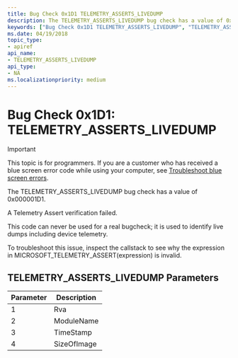 ```yaml
---
title: Bug Check 0x1D1 TELEMETRY_ASSERTS_LIVEDUMP
description: The TELEMETRY_ASSERTS_LIVEDUMP bug check has a value of 0x000001D1.
keywords: ["Bug Check 0x1D1 TELEMETRY_ASSERTS_LIVEDUMP", "TELEMETRY_ASSERTS_LIVEDUMP"]
ms.date: 04/19/2018
topic_type:
- apiref
api_name:
- TELEMETRY_ASSERTS_LIVEDUMP
api_type:
- NA
ms.localizationpriority: medium
---
```


# Bug Check 0x1D1: TELEMETRY\_ASSERTS\_LIVEDUMP

> [!IMPORTANT]
> This topic is for programmers. If you are a customer who has received a blue screen error code while using your computer, see [Troubleshoot blue screen errors](https://www.windows.com/stopcode).


The TELEMETRY_ASSERTS_LIVEDUMP bug check has a value of 0x000001D1. 

A Telemetry Assert verification failed.

This code can never be used for a real bugcheck; it is used to identify live dumps including device telemetry.

To troubleshoot this issue, inspect the callstack to see why the expression in MICROSOFT_TELEMETRY_ASSERT(expression) is invalid.

## TELEMETRY\_ASSERTS\_LIVEDUMP Parameters

Parameter | Description 
|---------|--------------|
1 | Rva
2 | ModuleName
3 | TimeStamp
4 | SizeOfImage

 

 




